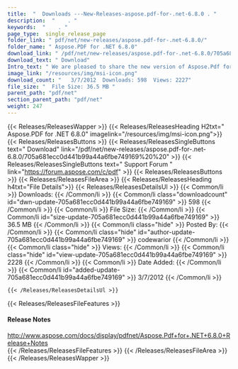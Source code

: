 ```yaml
---
title:  "  Downloads ---New-Releases-aspose.pdf-for-.net-6.8.0 . " 
description:  "    . " 
keywords:  "    . " 
page_type:  single_release_page
folder_link: " pdf/net/new-releases/aspose.pdf-for-.net-6.8.0/"
folder_name: " Aspose.PDF for .NET 6.8.0"
download_link: " /pdf/net/new-releases/aspose.pdf-for-.net-6.8.0/705a681ecc0d441b99a44a6fbe749169"
download_text: " Download"
Intro_text: " We are pleased to share the new version of Aspose.Pdf for .NET with following im..."
image_link: "/resources/img/msi-icon.png"
download_count: "   3/7/2012  Downloads: 598  Views: 2227"
file_size: "  File Size: 36.5 MB "
parent_path: "pdf/net"
section_parent_path: "pdf/net"
weight: 247 
---
```


{{< Releases/ReleasesWapper >}}
  {{< Releases/ReleasesHeading H2txt=" Aspose.PDF for .NET 6.8.0" imagelink="/resources/img/msi-icon.png">}}
  {{< Releases/ReleasesButtons >}}
    {{< Releases/ReleasesSingleButtons text=" Download" link="/pdf/net/new-releases/aspose.pdf-for-.net-6.8.0/705a681ecc0d441b99a44a6fbe749169%20%20" >}}
    {{< Releases/ReleasesSingleButtons text=" Support Forum " link="https://forum.aspose.com/c/pdf" >}}
  {{< Releases/ReleasesButtons >}}
  {{< Releases/ReleasesFileArea >}}
    {{< Releases/ReleasesHeading h4txt="File Details">}}
    {{< Releases/ReleasesDetailsUl >}}
            {{< Common/li  >}} Downloads: {{< /Common/li >}} 
      {{< Common/li class="downloadcount" id="dwn-update-705a681ecc0d441b99a44a6fbe749169" >}} 598 {{< /Common/li >}} 
      {{< Common/li  >}} File Size: {{< /Common/li >}} 
      {{< Common/li id="size-update-705a681ecc0d441b99a44a6fbe749169" >}} 36.5 MB {{< /Common/li >}} 
      {{< Common/li  class="hide" >}} Posted By: {{< /Common/li >}} 
      {{< Common/li class="hide" id="author-update-705a681ecc0d441b99a44a6fbe749169" >}} codewarior {{< /Common/li >}} 
      {{< Common/li class="hide"  >}} Views: {{< /Common/li >}} 
      {{< Common/li class="hide" id="view-update-705a681ecc0d441b99a44a6fbe749169" >}} 2228 {{< /Common/li >}} 
      {{< Common/li  >}} Date Added: {{< /Common/li >}} 
      {{< Common/li id="added-update-705a681ecc0d441b99a44a6fbe749169" >}} 3/7/2012 {{< /Common/li >}} 

    {{< /Releases/ReleasesDetailsUl >}}

  {{< Releases/ReleasesFileFeatures >}}
      <h4>Release Notes</h4><div><a href="http://www.aspose.com/docs/display/pdfnet/Aspose.Pdf+for+.NET+6.8.0+Release+Notes">http://www.aspose.com/docs/display/pdfnet/Aspose.Pdf+for+.NET+6.8.0+Release+Notes</a></div>
  {{< /Releases/ReleasesFileFeatures >}}
 {{< /Releases/ReleasesFileArea >}}
{{< /Releases/ReleasesWapper >}}


